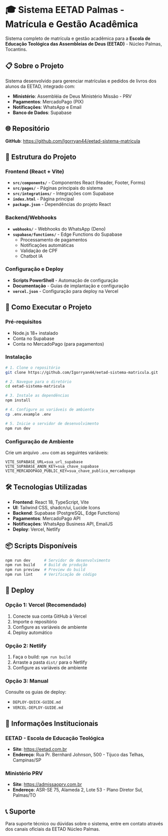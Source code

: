 # 🎓 Sistema EETAD Palmas - Matrícula e Gestão Acadêmica

Sistema completo de matrícula e gestão acadêmica para a **Escola de Educação Teológica das Assembleias de Deus (EETAD)** - Núcleo Palmas, Tocantins.

## 📋 Sobre o Projeto

Sistema desenvolvido para gerenciar matrículas e pedidos de livros dos alunos da EETAD, integrado com:
- **Ministério**: Assembléia de Deus Ministério Missão - PRV
- **Pagamentos**: MercadoPago (PIX)
- **Notificações**: WhatsApp e Email
- **Banco de Dados**: Supabase

## 🌐 Repositório

**GitHub**: https://github.com/Igorryan44/eetad-sistema-matricula

## 📁 Estrutura do Projeto

### Frontend (React + Vite)
- **`src/components/`** - Componentes React (Header, Footer, Forms)
- **`src/pages/`** - Páginas principais do sistema
- **`src/integrations/`** - Integrações com Supabase
- **`index.html`** - Página principal
- **`package.json`** - Dependências do projeto React

### Backend/Webhooks
- **`webhooks/`** - Webhooks do WhatsApp (Deno)
- **`supabase/functions/`** - Edge Functions do Supabase
  - Processamento de pagamentos
  - Notificações automáticas
  - Validação de CPF
  - Chatbot IA

### Configuração e Deploy
- **Scripts PowerShell** - Automação de configuração
- **Documentação** - Guias de implantação e configuração
- **`vercel.json`** - Configuração para deploy na Vercel

## 🚀 Como Executar o Projeto

### Pré-requisitos
- Node.js 18+ instalado
- Conta no Supabase
- Conta no MercadoPago (para pagamentos)

### Instalação

```bash
# 1. Clone o repositório
git clone https://github.com/Igorryan44/eetad-sistema-matricula.git

# 2. Navegue para o diretório
cd eetad-sistema-matricula

# 3. Instale as dependências
npm install

# 4. Configure as variáveis de ambiente
cp .env.example .env

# 5. Inicie o servidor de desenvolvimento
npm run dev
```

### Configuração de Ambiente

Crie um arquivo `.env` com as seguintes variáveis:

```env
VITE_SUPABASE_URL=sua_url_supabase
VITE_SUPABASE_ANON_KEY=sua_chave_supabase
VITE_MERCADOPAGO_PUBLIC_KEY=sua_chave_publica_mercadopago
```

## 🛠️ Tecnologias Utilizadas

- **Frontend**: React 18, TypeScript, Vite
- **UI**: Tailwind CSS, shadcn/ui, Lucide Icons
- **Backend**: Supabase (PostgreSQL, Edge Functions)
- **Pagamentos**: MercadoPago API
- **Notificações**: WhatsApp Business API, EmailJS
- **Deploy**: Vercel, Netlify

## 📦 Scripts Disponíveis

```bash
npm run dev      # Servidor de desenvolvimento
npm run build    # Build de produção
npm run preview  # Preview do build
npm run lint     # Verificação de código
```

## 🚀 Deploy

### Opção 1: Vercel (Recomendado)
1. Conecte sua conta GitHub à Vercel
2. Importe o repositório
3. Configure as variáveis de ambiente
4. Deploy automático

### Opção 2: Netlify
1. Faça o build: `npm run build`
2. Arraste a pasta `dist/` para o Netlify
3. Configure as variáveis de ambiente

### Opção 3: Manual
Consulte os guias de deploy:
- `DEPLOY-QUICK-GUIDE.md`
- `VERCEL-DEPLOY-GUIDE.md`

## 🏢 Informações Institucionais

### EETAD - Escola de Educação Teológica
- **Site**: https://eetad.com.br
- **Endereço**: Rua Pr. Bernhard Johnson, 500 - Tijuco das Telhas, Campinas/SP

### Ministério PRV
- **Site**: https://admissaoprv.com.br
- **Endereço**: ASR-SE 75, Alameda 2, Lote 53 - Plano Diretor Sul, Palmas/TO

## 📞 Suporte

Para suporte técnico ou dúvidas sobre o sistema, entre em contato através dos canais oficiais da EETAD Núcleo Palmas.
